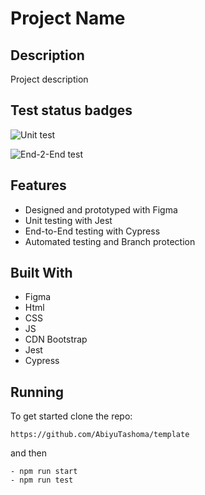 # Project Name
## Description

Project description

## Test status badges

![Unit test](https://github.com/AbiyuTashoma/template/actions/workflows/unit-test.yml/badge.svg)

![End-2-End test](https://github.com/AbiyuTashoma/template/actions/workflows/e2e-test.yml/badge.svg)

## Features

- Designed and prototyped with Figma
- Unit testing with Jest
- End-to-End testing with Cypress
- Automated testing and Branch protection
  
## Built With

- Figma
- Html
- CSS
- JS
- CDN Bootstrap
- Jest
- Cypress

## Running

To get started clone the repo:

```
https://github.com/AbiyuTashoma/template
```
and then
```
- npm run start
- npm run test
```
